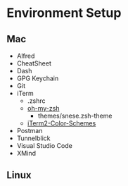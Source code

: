 # Environment Setup

## Mac

- Alfred
- CheatSheet
- Dash
- GPG Keychain
- Git
- iTerm
  - .zshrc
  - [oh-my-zsh](https://github.com/robbyrussell/oh-my-zsh)
    - themes/snese.zsh-theme
  - [iTerm2-Color-Schemes](https://github.com/mbadolato/iTerm2-Color-Schemes)
- Postman
- Tunnelblick
- Visual Studio Code
- XMind

## Linux
